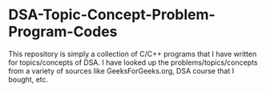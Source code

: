 # DSA-Topic-Concept-Problem-Program-Codes
This repository is simply a collection of C/C++ programs that I have written for topics/concepts of DSA. I have looked up the problems/topics/concepts from a variety of sources like GeeksForGeeks.org, DSA course that I bought, etc.
